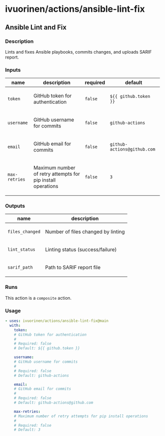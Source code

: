 # ivuorinen/actions/ansible-lint-fix

## Ansible Lint and Fix

### Description

Lints and fixes Ansible playbooks, commits changes, and uploads SARIF report.

### Inputs

| name          | description                                                        | required | default                     |
|---------------|--------------------------------------------------------------------|----------|-----------------------------|
| `token`       | <p>GitHub token for authentication</p>                             | `false`  | `${{ github.token }}`       |
| `username`    | <p>GitHub username for commits</p>                                 | `false`  | `github-actions`            |
| `email`       | <p>GitHub email for commits</p>                                    | `false`  | `github-actions@github.com` |
| `max-retries` | <p>Maximum number of retry attempts for pip install operations</p> | `false`  | `3`                         |

### Outputs

| name            | description                               |
|-----------------|-------------------------------------------|
| `files_changed` | <p>Number of files changed by linting</p> |
| `lint_status`   | <p>Linting status (success/failure)</p>   |
| `sarif_path`    | <p>Path to SARIF report file</p>          |

### Runs

This action is a `composite` action.

### Usage

```yaml
- uses: ivuorinen/actions/ansible-lint-fix@main
  with:
    token:
    # GitHub token for authentication
    #
    # Required: false
    # Default: ${{ github.token }}

    username:
    # GitHub username for commits
    #
    # Required: false
    # Default: github-actions

    email:
    # GitHub email for commits
    #
    # Required: false
    # Default: github-actions@github.com

    max-retries:
    # Maximum number of retry attempts for pip install operations
    #
    # Required: false
    # Default: 3
```

